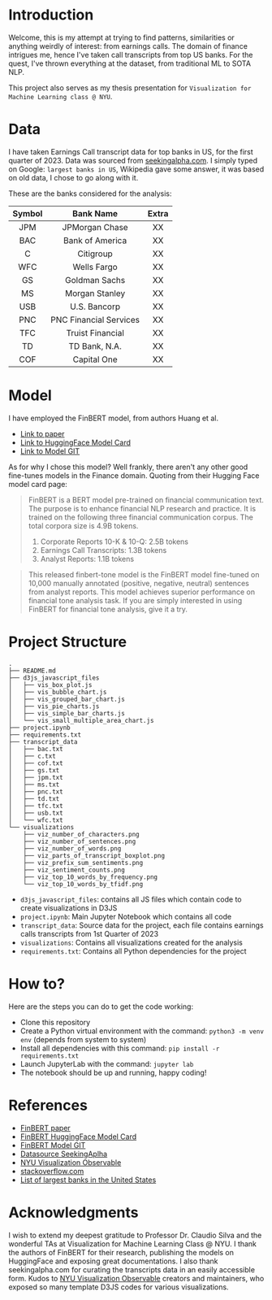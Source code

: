 # Introduction

Welcome, this is my attempt at trying to find patterns, similarities or anything weirdly of interest: from earnings calls. The domain of finance intrigues me, hence I've taken call transcripts from top US banks. For the quest, I've thrown everything at the dataset, from traditional ML to SOTA NLP.

This project also serves as my thesis presentation for `Visualization for Machine Learning class @ NYU`.

# Data

I have taken Earnings Call transcript data for top banks in US, for the first quarter of 2023. Data was sourced from [seekingalpha.com](https://seekingalpha.com/). I simply typed on Google: `largest banks in US`, Wikipedia gave some answer, it was based on old data, I chose to go along with it.

These are the banks considered for the analysis:

| Symbol | Bank Name | Extra |
| :---: | :---: | :---: |
| JPM | JPMorgan Chase | XX |
| BAC | Bank of America | XX |
| C | Citigroup | XX |
| WFC | Wells Fargo | XX |
| GS | Goldman Sachs | XX |
| MS | Morgan Stanley | XX |
| USB | U.S. Bancorp | XX |
| PNC | PNC Financial Services | XX |
| TFC | Truist Financial | XX |
| TD | TD Bank, N.A. | XX |
| COF | Capital One | XX |

# Model

I have employed the FinBERT model, from authors Huang et al.
+ [Link to paper](https://papers.ssrn.com/sol3/papers.cfm?abstract_id=3910214)
+ [Link to HuggingFace Model Card](https://huggingface.co/yiyanghkust/finbert-tone)
+ [Link to Model GIT](https://github.com/yya518/FinBERT)

As for why I chose this model? Well frankly, there aren't any other good fine-tunes models in the Finance domain. Quoting from their Hugging Face model card page:


>FinBERT is a BERT model pre-trained on financial communication text. The purpose is to enhance financial NLP research and practice. It is trained on the following three financial communication corpus. The total corpora size is 4.9B tokens.
>1. Corporate Reports 10-K & 10-Q: 2.5B tokens
>2. Earnings Call Transcripts: 1.3B tokens
>3. Analyst Reports: 1.1B tokens

>This released finbert-tone model is the FinBERT model fine-tuned on 10,000 manually annotated (positive, negative, neutral) sentences from analyst reports. This model achieves superior performance on financial tone analysis task. If you are simply interested in using FinBERT for financial tone analysis, give it a try.


# Project Structure

```shell
.
├── README.md
├── d3js_javascript_files
│   ├── vis_box_plot.js
│   ├── vis_bubble_chart.js
│   ├── vis_grouped_bar_chart.js
│   ├── vis_pie_charts.js
│   ├── vis_simple_bar_charts.js
│   └── vis_small_multiple_area_chart.js
├── project.ipynb
├── requirements.txt
├── transcript_data
│   ├── bac.txt
│   ├── c.txt
│   ├── cof.txt
│   ├── gs.txt
│   ├── jpm.txt
│   ├── ms.txt
│   ├── pnc.txt
│   ├── td.txt
│   ├── tfc.txt
│   ├── usb.txt
│   └── wfc.txt
└── visualizations
    ├── viz_number_of_characters.png
    ├── viz_number_of_sentences.png
    ├── viz_number_of_words.png
    ├── viz_parts_of_transcript_boxplot.png
    ├── viz_prefix_sum_sentiments.png
    ├── viz_sentiment_counts.png
    ├── viz_top_10_words_by_frequency.png
    └── viz_top_10_words_by_tfidf.png
```

+ `d3js_javascript_files`: contains all JS files which contain code to create visualizations in D3JS
+ `project.ipynb`: Main Jupyter Notebook which contains all code
+ `transcript_data`: Source data for the project, each file contains earnings calls transcripts from 1st Quarter of 2023
+ `visualizations`: Contains all visualizations created for the analysis
+ `requirements.txt`: Contains all Python dependencies for the project

# How to?

Here are the steps you can do to get the code working:

+ Clone this repository
+ Create a Python virtual environment with the command: `python3 -m venv env` (depends from system to system)
+ Install all dependencies with this command: `pip install -r requirements.txt`
+ Launch JupyterLab with the command: `jupyter lab`
+ The notebook should be up and running, happy coding!


# References

+ [FinBERT paper](https://papers.ssrn.com/sol3/papers.cfm?abstract_id=3910214)
+ [FinBERT HuggingFace Model Card](https://huggingface.co/yiyanghkust/finbert-tone)
+ [FinBERT Model GIT](https://github.com/yya518/FinBERT)
+ [Datasource SeekingAplha](https://seekingalpha.com/)
+ [NYU Visualization Observable](https://observablehq.com/@nyuvis)
+ [stackoverflow.com](https://stackoverflow.com/)
+ [List of largest banks in the United States](https://en.wikipedia.org/wiki/List_of_largest_banks_in_the_United_States)

# Acknowledgments

I wish to extend my deepest gratitude to Professor Dr. Claudio Silva and the wonderful TAs at Visualization for Machine Learning Class @ NYU. I thank the authors of FinBERT for their research, publishing the models on HuggingFace and exposing great documentations. I also thank seekingalpha.com for curating the transcripts data in an easily accessible form. Kudos to [NYU Visualization Observable](https://observablehq.com/@nyuvis) creators and maintainers, who exposed so many template D3JS codes for various visualizations.